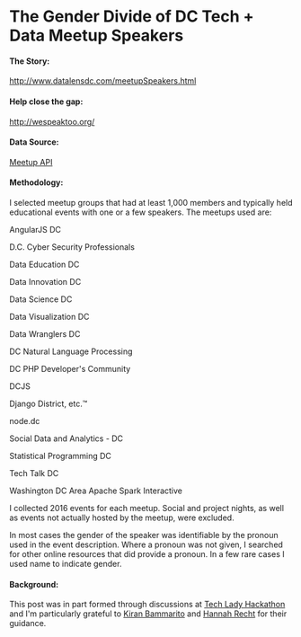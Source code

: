 # The Gender Divide of DC Tech + Data Meetup Speakers

#### The Story: 
http://www.datalensdc.com/meetupSpeakers.html

#### Help close the gap:
http://wespeaktoo.org/

#### Data Source: 
[Meetup API](https://www.meetup.com/meetup_api/)

#### Methodology: 
I selected meetup groups that had at least 1,000 members and typically held educational events with one or a few speakers. The meetups used are:

AngularJS DC

D.C. Cyber Security Professionals

Data Education DC

Data Innovation DC

Data Science DC

Data Visualization DC

Data Wranglers DC

DC Natural Language Processing

DC PHP Developer's Community

DCJS

Django District, etc.™

node.dc

Social Data and Analytics - DC

Statistical Programming DC

Tech Talk DC

Washington DC Area Apache Spark Interactive


I collected 2016 events for each meetup. Social and project nights, as well as events not actually hosted by the meetup, were excluded.

In most cases the gender of the speaker was identifiable by the pronoun used in the event description. Where a pronoun was not given, I searched for other online resources that did provide a pronoun. In a few rare cases I used name to indicate gender. 

#### Background:
This post was in part formed through discussions at [Tech Lady Hackathon](http://techladyhackathon.org/) and I'm particularly grateful to [Kiran Bammarito](https://twitter.com/bammarito) and [Hannah Recht](https://twitter.com/hannah_recht) for their guidance. 
